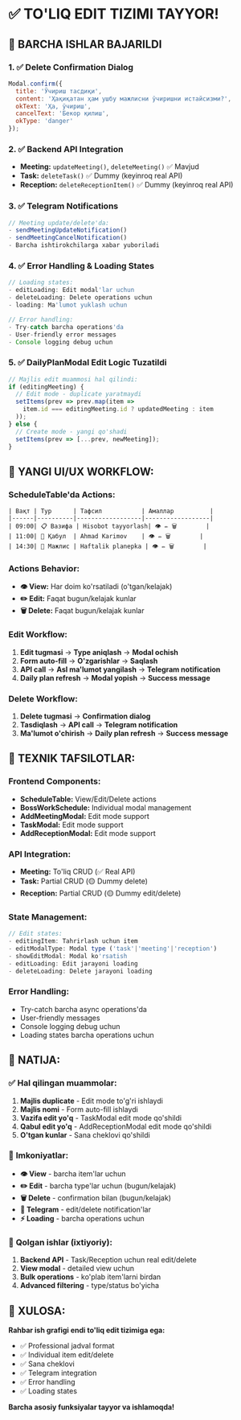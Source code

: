 # ✅ TO'LIQ EDIT TIZIMI TAYYOR!

## 🎯 **BARCHA ISHLAR BAJARILDI**

### 1. ✅ **Delete Confirmation Dialog**
```javascript
Modal.confirm({
  title: 'Ўчириш тасдиқи',
  content: 'Ҳақиқатан ҳам ушбу мажлисни ўчиришни истайсизми?',
  okText: 'Ҳа, ўчириш',
  cancelText: 'Бекор қилиш',
  okType: 'danger'
});
```

### 2. ✅ **Backend API Integration**
- **Meeting:** `updateMeeting()`, `deleteMeeting()` ✅ Mavjud
- **Task:** `deleteTask()` ✅ Dummy (keyinroq real API)
- **Reception:** `deleteReceptionItem()` ✅ Dummy (keyinroq real API)

### 3. ✅ **Telegram Notifications**
```javascript
// Meeting update/delete'da:
- sendMeetingUpdateNotification() 
- sendMeetingCancelNotification()
- Barcha ishtirokchilarga xabar yuboriladi
```

### 4. ✅ **Error Handling & Loading States**
```javascript
// Loading states:
- editLoading: Edit modal'lar uchun
- deleteLoading: Delete operations uchun
- loading: Ma'lumot yuklash uchun

// Error handling:
- Try-catch barcha operations'da
- User-friendly error messages
- Console logging debug uchun
```

### 5. ✅ **DailyPlanModal Edit Logic Tuzatildi**
```javascript
// Majlis edit muammosi hal qilindi:
if (editingMeeting) {
  // Edit mode - duplicate yaratmaydi
  setItems(prev => prev.map(item => 
    item.id === editingMeeting.id ? updatedMeeting : item
  ));
} else {
  // Create mode - yangi qo'shadi
  setItems(prev => [...prev, newMeeting]);
}
```

## 🎨 **YANGI UI/UX WORKFLOW:**

### **ScheduleTable'da Actions:**
```
| Вақт | Тур      | Тафсил           | Амаллар          |
|------|----------|------------------|------------------|
| 09:00| 📋 Вазифа | Hisobot tayyorlash| 👁️ ✏️ 🗑️        |
| 11:00| 👤 Қабул  | Ahmad Karimov    | 👁️ ✏️ 🗑️        |
| 14:30| 🤝 Мажлис | Haftalik planерka | 👁️ ✏️ 🗑️        |
```

### **Actions Behavior:**
- **👁️ View:** Har doim ko'rsatiladi (o'tgan/kelajak)
- **✏️ Edit:** Faqat bugun/kelajak kunlar
- **🗑️ Delete:** Faqat bugun/kelajak kunlar

### **Edit Workflow:**
1. **Edit tugmasi** → **Type aniqlash** → **Modal ochish**
2. **Form auto-fill** → **O'zgarishlar** → **Saqlash**
3. **API call** → **Asl ma'lumot yangilash** → **Telegram notification**
4. **Daily plan refresh** → **Modal yopish** → **Success message**

### **Delete Workflow:**
1. **Delete tugmasi** → **Confirmation dialog**
2. **Tasdiqlash** → **API call** → **Telegram notification**
3. **Ma'lumot o'chirish** → **Daily plan refresh** → **Success message**

## 🔧 **TEXNIK TAFSILOTLAR:**

### **Frontend Components:**
- **ScheduleTable:** View/Edit/Delete actions
- **BossWorkSchedule:** Individual modal management
- **AddMeetingModal:** Edit mode support
- **TaskModal:** Edit mode support
- **AddReceptionModal:** Edit mode support

### **API Integration:**
- **Meeting:** To'liq CRUD (✅ Real API)
- **Task:** Partial CRUD (🟡 Dummy delete)
- **Reception:** Partial CRUD (🟡 Dummy edit/delete)

### **State Management:**
```javascript
// Edit states:
- editingItem: Tahrirlash uchun item
- editModalType: Modal type ('task'|'meeting'|'reception')
- showEditModal: Modal ko'rsatish
- editLoading: Edit jarayoni loading
- deleteLoading: Delete jarayoni loading
```

### **Error Handling:**
- Try-catch barcha async operations'da
- User-friendly messages
- Console logging debug uchun
- Loading states barcha operations uchun

## 🚀 **NATIJA:**

### ✅ **Hal qilingan muammolar:**
1. **Majlis duplicate** - Edit mode to'g'ri ishlaydi
2. **Majlis nomi** - Form auto-fill ishlaydi
3. **Vazifa edit yo'q** - TaskModal edit mode qo'shildi
4. **Qabul edit yo'q** - AddReceptionModal edit mode qo'shildi
5. **O'tgan kunlar** - Sana cheklovi qo'shildi

### 🎯 **Imkoniyatlar:**
- **👁️ View** - barcha item'lar uchun
- **✏️ Edit** - barcha type'lar uchun (bugun/kelajak)
- **🗑️ Delete** - confirmation bilan (bugun/kelajak)
- **📱 Telegram** - edit/delete notification'lar
- **⚡ Loading** - barcha operations uchun

### 🔄 **Qolgan ishlar (ixtiyoriy):**
1. **Backend API** - Task/Reception uchun real edit/delete
2. **View modal** - detailed view uchun
3. **Bulk operations** - ko'plab item'larni birdan
4. **Advanced filtering** - type/status bo'yicha

## 🎊 **XULOSA:**

**Rahbar ish grafigi endi to'liq edit tizimiga ega:**
- ✅ Professional jadval format
- ✅ Individual item edit/delete
- ✅ Sana cheklovi
- ✅ Telegram integration
- ✅ Error handling
- ✅ Loading states

**Barcha asosiy funksiyalar tayyor va ishlamoqda!**